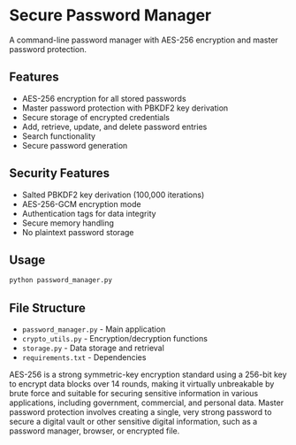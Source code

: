 # Secure Password Manager

A command-line password manager with AES-256 encryption and master password protection.

## Features
- AES-256 encryption for all stored passwords
- Master password protection with PBKDF2 key derivation
- Secure storage of encrypted credentials
- Add, retrieve, update, and delete password entries
- Search functionality
- Secure password generation

## Security Features
- Salted PBKDF2 key derivation (100,000 iterations)
- AES-256-GCM encryption mode
- Authentication tags for data integrity
- Secure memory handling
- No plaintext password storage

## Usage
```bash
python password_manager.py
```

## File Structure
- `password_manager.py` - Main application
- `crypto_utils.py` - Encryption/decryption functions
- `storage.py` - Data storage and retrieval
- `requirements.txt` - Dependencies




AES-256 is a strong symmetric-key encryption standard using a 256-bit key to encrypt data blocks over 14 rounds, making it virtually unbreakable by brute force and suitable for securing sensitive information in various applications, including government, commercial, and personal data. Master password protection involves creating a single, very strong password to secure a digital vault or other sensitive digital information, such as a password manager, browser, or encrypted file.
